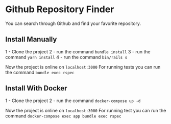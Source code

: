 # Github Repository Finder
You can search through Github and find your favorite repository.

## Install Manually
1 - Clone the project
2 - run the command `bundle install`
3 - run the command `yarn install`
4 - run the command `bin/rails s`

Now the project is online on `localhost:3000`
For running tests you can run the command `bundle exec rspec`
## Install With Docker
1 - Clone the project
2 - run the command `docker-compose up -d`

Now the project is online on `localhost:3000`
For running test you can run the command `docker-compose exec app bundle exec rspec`
